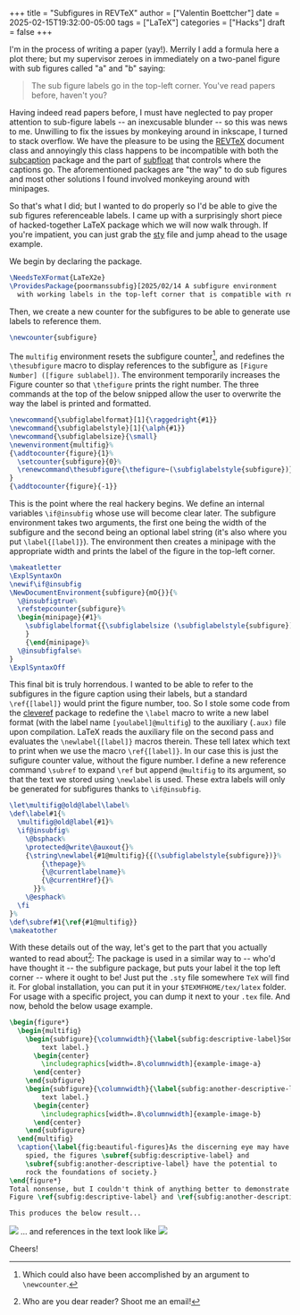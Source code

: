 +++
title = "Subfigures in REVTeX"
author = ["Valentin Boettcher"]
date = 2025-02-15T19:32:00-05:00
tags = ["LaTeX"]
categories = ["Hacks"]
draft = false
+++

I'm in the process of writing a paper (yay!). Merrily I
add a formula here a plot there; but my supervisor zeroes in
immediately on a two-panel figure with sub figures called "a" and "b"
saying:

> The sub figure labels go in the top-left corner. You've read papers
> before, haven't you?

Having indeed read papers before, I must have neglected to pay proper
attention to sub-figure labels -- an inexcusable blunder -- so this
was news to me. Unwilling to fix the issues by monkeying around in
inkscape, I turned to stack overflow. We have the pleasure to be using
the [REVTeX](https://www.ctan.org/tex-archive/macros/latex/contrib/revtex) document class and annoyingly this class happens to be
incompatible with both the [subcaption](https://ctan.org/pkg/subcaption?lang=en) package and the part of [subfloat](https://ctan.org/pkg/subfloat)
that controls where the captions go. The aforementioned packages are
"the way" to do sub figures and most other solutions I found involved
monkeying around with minipages.

So that's what I did; but I wanted to do properly so I'd be able to
give the sub figures referenceable labels. I came up with a
surprisingly short piece of hacked-together LaTeX package which we
will now walk through. If you're impatient, you can just grab the [sty](https://git.protagon.space/hiro/poor-mans-subfigure)
file and jump ahead to the usage example.

We begin by declaring the package.

```latex
\NeedsTeXFormat{LaTeX2e}
\ProvidesPackage{poormanssubfig}[2025/02/14 A subfigure environment
  with working labels in the top-left corner that is compatible with revtex.]
```

Then, we create a new counter for the subfigures to be able to
generate use labels to reference them.

```latex
\newcounter{subfigure}
```

The `multifig` environment resets the
subfigure counter[^fn:1], and redefines the `\thesubfigure` macro to
display references to the subfigure as `[Figure Number] ([figure
sublabel])`. The environment temporarily increases the Figure counter
so that `\thefigure` prints the right number.  The three commands at the
top of the below snipped allow the user to overwrite the way the label
is printed and formatted.

```latex
\newcommand{\subfiglabelformat}[1]{\raggedright{#1}}
\newcommand{\subfiglabelstyle}[1]{\alph{#1}}
\newcommand{\subfiglabelsize}{\small}
\newenvironment{multifig}%
{\addtocounter{figure}{1}%
  \setcounter{subfigure}{0}%
  \renewcommand\thesubfigure{\thefigure~(\subfiglabelstyle{subfigure})}%
}
{\addtocounter{figure}{-1}}
```

This is the point where the real hackery begins. We define an internal
variables `\if@insubfig` whose use will become clear later. The
subfigure environment takes two arguments, the first one being the
width of the subfigure and the second being an optional label string
(it's also where you put `\label{[label]}`). The environment then
creates a minipage with the appropriate width and prints the label of
the figure in the top-left corner.

```latex
\makeatletter
\ExplSyntaxOn
\newif\if@insubfig
\NewDocumentEnvironment{subfigure}{mO{}}{%
  \@insubfigtrue%
  \refstepcounter{subfigure}%
  \begin{minipage}{#1}%
    \subfiglabelformat{{\subfiglabelsize (\subfiglabelstyle{subfigure})~#2}}%
    }
    {\end{minipage}%
  \@insubfigfalse%
}
\ExplSyntaxOff
```

This final bit is truly horrendous. I wanted to be able to refer to
the subfigures in the figure caption using their labels, but a
standard `\ref{[label]}` would print the figure number, too. So I stole
some code from the [cleveref](https://ctan.org/tex-archive/macros/latex/contrib/cleveref) package to redefine the `\label` macro to
write a new label format (with the label name `[youlabel]@multifig`) to
the auxiliary (`.aux)` file upon compilation. LaTeX reads the auxiliary
file on the second pass and evaluates the `\newlabel{[label]}` macros
therein. These tell latex which text to print when we use the macro
`\ref{[label]}`. In our case this is just the sufigure counter value,
without the figure number. I define a new reference command `\subref` to expand `\ref` but
append `@multifig` to its argument, so that the text we stored using
`\newlabel` is used. These extra labels will only be generated for
subfigures thanks to `\if@insubfig`.

```latex
\let\multifig@old@label\label%
\def\label#1{%
  \multifig@old@label{#1}%
  \if@insubfig%
    \@bsphack%
    \protected@write\@auxout{}%
    {\string\newlabel{#1@multifig}{{(\subfiglabelstyle{subfigure})}%
        {\thepage}%
        {\@currentlabelname}%
        {\@currentHref}{}%
      }}%
    \@esphack%
  \fi
}%
\def\subref#1{\ref{#1@multifig}}
\makeatother
```

With these details out of the way, let's get to the part that you
actually wanted to read about[^fn:2]: The package is used in a similar way to -- who'd have thought
it -- the subfigure package, but puts your label it the top left
corner -- where it ought to be! Just put the `.sty` file somewhere `TeX`
will find it. For global installation, you can put it in your
`$TEXMFHOME/tex/latex` folder. For usage with a specific project, you
can dump it next to your `.tex` file. And now, behold the below usage example.

```latex
\begin{figure*}
  \begin{multifig}
    \begin{subfigure}{\columnwidth}{\label{subfig:descriptive-label}Some
        text label.}
      \begin{center}
        \includegraphics[width=.8\columnwidth]{example-image-a}
      \end{center}
    \end{subfigure}
    \begin{subfigure}{\columnwidth}{\label{subfig:another-descriptive-label}Another
        text label.}
      \begin{center}
        \includegraphics[width=.8\columnwidth]{example-image-b}
      \end{center}
    \end{subfigure}
  \end{multifig}
  \caption{\label{fig:beautiful-figures}As the discerning eye may have
    spied, the figures \subref{subfig:descriptive-label} and
    \subref{subfig:another-descriptive-label} have the potential to
    rock the foundations of society.}
\end{figure*}
Total nonsense, but I couldn't think of anything better to demonstrate
Figure \ref{subfig:descriptive-label} and \ref{subfig:another-descriptive-label}.

This produces the below result...
```

![](/ox-hugo/screen:b4ea3f2a-f6a3-467d-a9ae-56bb5f0b9084.png)
... and references in the text look like
![](/ox-hugo/screen:fef71aa0-4836-4777-8c42-1118c37c26b9.png)

Cheers!

[^fn:1]: Which could also have been accomplished by an
    argument to `\newcounter`.
[^fn:2]: Who are you dear reader? Shoot me an
    email!
